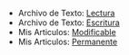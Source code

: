 * Archivo de Texto: [Lectura](./7.1)
* Archivo de Texto: [Escritura](./7.2)
* Mis Articulos: [Modificable](./mis_articulos_modificable.php)
* Mis Articulos: [Permanente](./mis_articulos_permanente.php)
